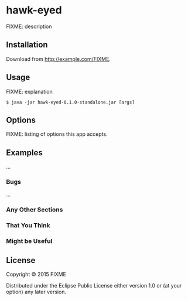 # hawk-eyed

FIXME: description

## Installation

Download from http://example.com/FIXME.

## Usage

FIXME: explanation

    $ java -jar hawk-eyed-0.1.0-standalone.jar [args]

## Options

FIXME: listing of options this app accepts.

## Examples

...

### Bugs

...

### Any Other Sections
### That You Think
### Might be Useful

## License

Copyright © 2015 FIXME

Distributed under the Eclipse Public License either version 1.0 or (at
your option) any later version.
